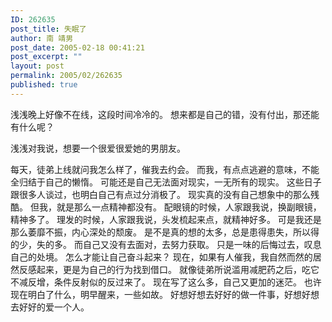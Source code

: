 ```yaml
---
ID: 262635
post_title: 失眠了
author: 南 靖男
post_date: 2005-02-18 00:41:21
post_excerpt: ""
layout: post
permalink: 2005/02/262635
published: true
---
```

浅浅晚上好像不在线，这段时间冷冷的。
想来都是自己的错，没有付出，那还能有什么呢？
<!--more-->浅浅对我说，想要一个很爱很爱她的男朋友。
每天，徒弟上线就问我怎么样了，催我去约会。
而我，有点点逃避的意味，不能全归结于自己的懒惰。
可能还是自己无法面对现实，一无所有的现实。
这些日子跟很多人谈过，也明白自己有点过分消极了。
现实真的没有自己想象中的那么残酷。
但我，就是那么一点精神都没有。
配眼镜的时候，人家跟我说，换副眼镜，精神多了。
理发的时候，人家跟我说，头发梳起来点，就精神好多。
可是我还是那么萎靡不振，内心深处的颓废。
是不是真的想的太多，总是患得患失，所以得的少，失的多。
而自己又没有去面对，去努力获取。
只是一味的后悔过去，叹息自己的处境。
怎么才能让自己奋斗起来？
现在，如果有人催我，我自然而然的居然反感起来，更是为自己的行为找到借口。
就像徒弟所说滥用减肥药之后，吃它不减反增，条件反射似的反过来了。
现在写了这么多，自己又更加的迷茫。
也许现在明白了什么，明早醒来，一些如故。
好想好想去好好的做一件事，好想好想去好好的爱一个人。